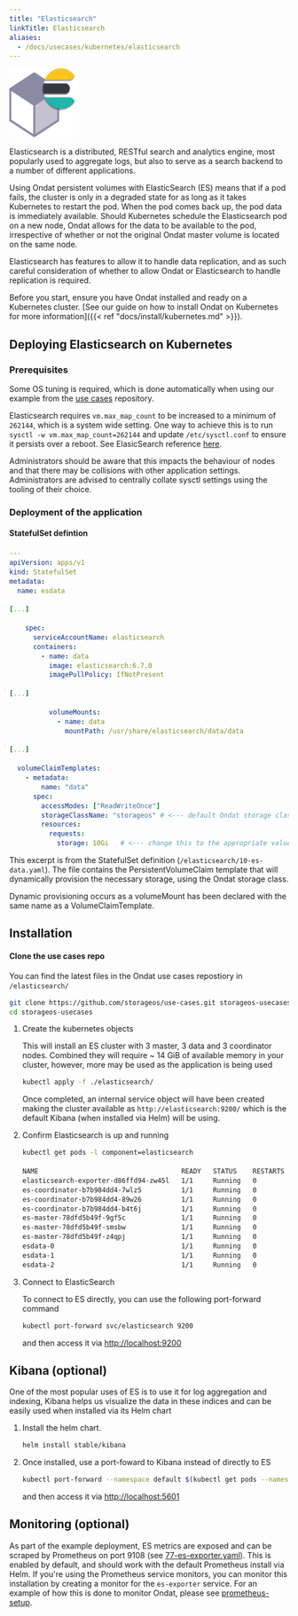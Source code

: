 ```yaml
---
title: "Elasticsearch"
linkTitle: Elasticsearch
aliases:
  - /docs/usecases/kubernetes/elasticsearch
---
```


<img src="/images/docs/explore/elasticsearch.png" width="125" height="125">

Elasticsearch is a distributed, RESTful search and analytics engine, most
popularly used to aggregate logs, but also to serve as a search backend to a
number of different applications.

Using Ondat persistent volumes with ElasticSearch (ES) means that if a pod
fails, the cluster is only in a degraded state for as long as it takes
Kubernetes to restart the pod. When the pod comes back up, the pod data is
immediately available. Should Kubernetes schedule the Elasticsearch pod on a
new node, Ondat allows for the data to be available to the pod,
irrespective of whether or not the original Ondat master volume
is located on the same node.

Elasticsearch has features to allow it to handle data replication, and as such
careful consideration of whether to allow Ondat or Elasticsearch to handle
replication is required.

Before you start, ensure you have Ondat installed and ready on a Kubernetes
cluster. [See our guide on how to install Ondat on Kubernetes for more
information]({{< ref "docs/install/kubernetes.md" >}}).

## Deploying Elasticsearch on Kubernetes

### Prerequisites

Some OS tuning is required, which is done automatically when using our example
from the [use cases](https//github.com/storageos/use-cases.git) repository.

Elasticsearch requires `vm.max_map_count` to be increased to a minimum of
`262144`, which is a system wide setting. One way to achieve this is to
run `sysctl -w vm.max_map_count=262144` and update `/etc/sysctl.conf`
to ensure it persists over a reboot. See ElasicSearch reference
[here](https://www.elastic.co/guide/en/elasticsearch/reference/7.0/vm-max-map-count.html).

Administrators should be aware that this impacts the behaviour of nodes and
that there may be collisions with other application settings. Administrators
are advised to centrally collate sysctl settings using the tooling of their
choice.

### Deployment of the application

#### StatefulSet defintion


```yaml
---
apiVersion: apps/v1
kind: StatefulSet
metadata:
  name: esdata

[...]

    spec:
      serviceAccountName: elasticsearch
      containers:
        - name: data
          image: elasticsearch:6.7.0
          imagePullPolicy: IfNotPresent

[...]

          volumeMounts:
            - name: data
              mountPath: /usr/share/elasticsearch/data/data

[...]

  volumeClaimTemplates:
    - metadata:
        name: "data"
      spec:
        accessModes: ["ReadWriteOnce"]
        storageClassName: "storageos" # <--- default Ondat storage class name
        resources:
          requests:
            storage: 10Gi   # <--- change this to the appropriate value
```

This excerpt is from the StatefulSet definition
(`/elasticsearch/10-es-data.yaml`). The file contains the
PersistentVolumeClaim template that will dynamically
provision the necessary storage, using the Ondat storage class.

Dynamic provisioning occurs as a volumeMount has been declared with the same
name as a VolumeClaimTemplate.


## Installation
#### Clone the use cases repo


You can find the latest files in the Ondat use cases repostiory
in `/elasticsearch/`

  ```bash
git clone https://github.com/storageos/use-cases.git storageos-usecases
cd storageos-usecases
```

1. Create the kubernetes objects


    This will install an ES cluster with 3 master, 3 data and 3 coordinator
    nodes. Combined they will require ~ 14 GiB of available memory in your
    cluster, however, more may be used as the application is being used

    ```bash
    kubectl apply -f ./elasticsearch/
    ```

   Once completed, an internal service object will have been created making the
   cluster available as `http://elasticsearch:9200/` which is the default Kibana
   (when installed via Helm) will be using.

1. Confirm Elasticsearch is up and running


   ```bash
   kubectl get pods -l component=elasticsearch

   NAME                                    READY   STATUS    RESTARTS   AGE
   elasticsearch-exporter-d86ffd94-zw45l   1/1     Running   0          5m44s
   es-coordinator-b7b984dd4-7wlz5          1/1     Running   0          5m44s
   es-coordinator-b7b984dd4-89w26          1/1     Running   0          5m44s
   es-coordinator-b7b984dd4-b4t6j          1/1     Running   0          5m44s
   es-master-78dfd5b49f-9gf5c              1/1     Running   0          5m44s
   es-master-78dfd5b49f-smsbw              1/1     Running   0          5m44s
   es-master-78dfd5b49f-z4qpj              1/1     Running   0          5m44s
   esdata-0                                1/1     Running   0          5m44s
   esdata-1                                1/1     Running   0          4m34s
   esdata-2                                1/1     Running   0          3m22s
   ```

1. Connect to ElasticSearch

   To connect to ES directly, you can use the following port-forward command

   ```bash
   kubectl port-forward svc/elasticsearch 9200
   ```

   and then access it via [http://localhost:9200](http://localhost:9200)


## Kibana (optional)


One of the most popular uses of ES is to use it for log aggregation and
indexing, Kibana helps us visualize the data in these indices and can be
easily used when installed via its Helm chart

1. Install the helm chart.
   ```bash
   helm install stable/kibana
   ```

1. Once installed, use a port-foward to Kibana instead of directly to ES
   
   ```bash
   kubectl port-forward --namespace default $(kubectl get pods --namespace default -l "app=kibana" -o jsonpath="{.items[0].metadata.name}") 5601
   ```
   
   and then access it via [http://localhost:5601](http://localhost:5601)


## Monitoring (optional)

As part of the example deployment, ES metrics are exposed and can be scraped
by Prometheus on port 9108
(see [77-es-exporter.yaml](https://github.com/storageos/use-cases/blob/master/elasticsearch/77-es-exporter.yaml)).
This is enabled by default, and should work with the default Prometheus install
via Helm. If you're using the Prometheus service monitors, you can monitor
this installation by creating a monitor for the `es-exporter` service. For an
example of how this is done to monitor Ondat, please see [prometheus-setup](/docs/operations/monitoring/prometheus-setup).

